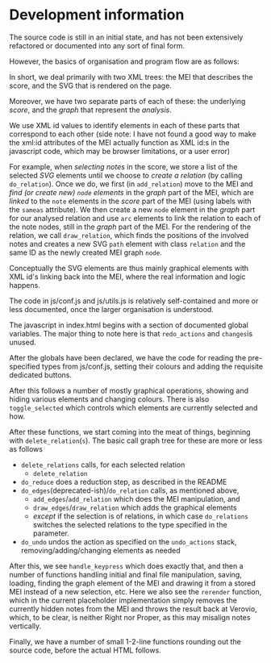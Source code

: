 # Development information

The source code is still in an initial state, and has not been extensively refactored or documented into any sort of final form. 

However, the basics of organisation and program flow are as follows:

In short, we deal primarily with two XML trees: the MEI that describes the score, and the SVG that is rendered on the page. 

Moreover, we have two separate parts of each of these: the underlying _score_, and the _graph_ that represent the _analysis_. 

We use XML id values to identify elements in each of these parts that correspond to each other (side note: I have not found a good way to make the xml:id attributes of the MEI actually function as XML id:s in the javascript code, which may be browser limitations, or a user error)

For example, when _selecting notes_ in the score, we store a list of the selected _SVG_ elements until we choose to _create a relation_ (by calling `do_relation`). Once we do, we first (in `add_relation`) move to the MEI and _find (or create new) `node` elements_  in the _graph_ part of the MEI, which are _linked_ to the `note` elements in the _score_ part of the MEI (using labels with the `sameas` attribute). We then create a new `node` element in the _graph_ part for our analysed relation and use `arc` elements to link the relation to each of the note nodes, still in the _graph_ part of the MEI. For the rendering of the relation, we call `draw_relation`, which finds the positions of the involved notes and creates a new SVG `path` element with class `relation` and the same ID as the newly created MEI graph `node`.

Conceptually the SVG elements are thus mainly graphical elements with XML id's linking back into the MEI, where the real information and logic happens.

The code in js/conf.js and js/utils.js is relatively self-contained and more or less documented, once the larger organisation is understood.

The javascript in index.html begins with a section of documented global variables. The major thing to note here is that `redo_actions` and `changes`is unused.

After the globals have been declared, we have the code for reading the pre-specified types from js/conf.js, setting their colours and adding the requisite dedicated buttons.

After this follows a number of mostly graphical operations, showing and hiding various elements and changing colours. There is also `toggle_selected` which controls which elements are currently selected and how.

After these functions, we start coming into the meat of things, beginning with `delete_relation`(`s`). The basic call graph tree for these are more or less as follows

 * `delete_relations` calls, for each selected relation
   * `delete_relation`
 * `do_reduce` does a reduction step, as described in the README
 * `do_edges`(deprecated-ish)/`do_relation` calls, as mentioned above,
   * `add_edges`/`add_relation` which does the MEI manipulation, and
   * `draw_edges`/`draw_relation` which adds the graphical elements
   * _except_ if the selection is of relations, in which case `do_relations` switches the selected relations to the type specified in the parameter.
 * `do_undo` undos the action as specified on the `undo_actions` stack, removing/adding/changing elements as needed

After this, we see `handle_keypress` which does exactly that, and then a number of functions handling initial and final file manipulation, saving, loading, finding the graph element of the MEI and drawing it from a stored MEI instead of a new selection, etc. Here we also see the `rerender` function, which in the current placeholder implementation simply removes the currently hidden notes from the MEI and throws the result back at Verovio, which, to be clear, is neither Right nor Proper, as this may misalign notes vertically.

Finally, we have a number of small 1-2-line functions rounding out the source code, before the actual HTML follows.

